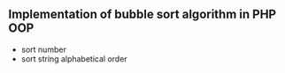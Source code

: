 ## Implementation of bubble sort algorithm in PHP OOP

- sort number 
- sort string alphabetical order
